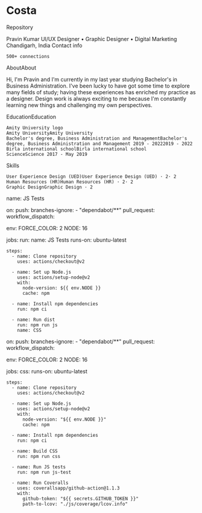 # Costa
Repository

Pravin Kumar
UI/UX Designer • Graphic Designer • Digital Marketing
Chandigarh, India Contact info

    500+ connections

AboutAbout

Hi, I'm Pravin and I'm currently in my last year studying Bachelor's in Business Administration. I've been lucky 
to have got some time to explore many fields of study; having these experiences has enriched my practice as a 
designer. Design work is always exciting to me because I'm constantly learning new things and challenging my 
own perspectives.


EducationEducation

    Amity University logo
    Amity UniversityAmity University
    Bachelor's degree, Business Administration and ManagementBachelor's degree, Business Administration and Management 2019 - 20222019 - 2022
    Birla international schoolBirla international school
    ScienceScience 2017 - May 2019
    
    
Skills

    User Experience Design (UED)User Experience Design (UED) · 2· 2
    Human Resources (HR)Human Resources (HR) · 2· 2
    Graphic DesignGraphic Design · 2
    
name: JS Tests

on:
  push:
    branches-ignore:
      - "dependabot/**"
  pull_request:
  workflow_dispatch:

env:
  FORCE_COLOR: 2
  NODE: 16

jobs:
  run:
    name: JS Tests
    runs-on: ubuntu-latest

    steps:
      - name: Clone repository
        uses: actions/checkout@v2

      - name: Set up Node.js
        uses: actions/setup-node@v2
        with:
          node-version: ${{ env.NODE }}
          cache: npm

      - name: Install npm dependencies
        run: npm ci

      - name: Run dist
        run: npm run js
        name: CSS

on:
  push:
    branches-ignore:
      - "dependabot/**"
  pull_request:
  workflow_dispatch:

env:
  FORCE_COLOR: 2
  NODE: 16

jobs:
  css:
    runs-on: ubuntu-latest

    steps:
      - name: Clone repository
        uses: actions/checkout@v2

      - name: Set up Node.js
        uses: actions/setup-node@v2
        with:
          node-version: "${{ env.NODE }}"
          cache: npm

      - name: Install npm dependencies
        run: npm ci

      - name: Build CSS
        run: npm run css

      - name: Run JS tests
        run: npm run js-test

      - name: Run Coveralls
        uses: coverallsapp/github-action@1.1.3
        with:
          github-token: "${{ secrets.GITHUB_TOKEN }}"
          path-to-lcov: "./js/coverage/lcov.info"
